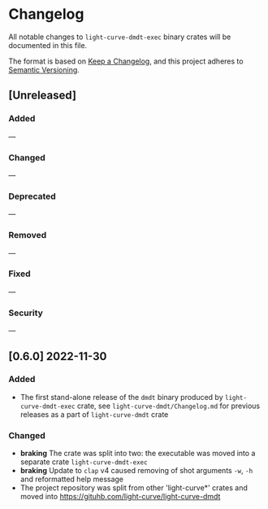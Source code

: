 # Changelog

All notable changes to `light-curve-dmdt-exec` binary crates will be documented in this file.

The format is based on [Keep a Changelog](https://keepachangelog.com/en/1.0.0/),
and this project adheres to [Semantic Versioning](https://semver.org/spec/v2.0.0.html).

## [Unreleased]

### Added

—

### Changed

—

### Deprecated

—

### Removed

—

### Fixed

—

### Security

—

## [0.6.0] 2022-11-30

### Added

- The first stand-alone release of the `dmdt` binary produced by `light-curve-dmdt-exec` crate, see `light-curve-dmdt/Changelog.md` for previous releases as a part of `light-curve-dmdt` crate

### Changed

- **braking** The crate was split into two: the executable was moved into a separate crate `light-curve-dmdt-exec`
- **braking** Update to `clap` v4 caused removing of shot arguments `-w`, `-h` and reformatted help message
- The project repository was split from other 'light-curve*' crates and moved into <https://gituhb.com/light-curve/light-curve-dmdt>

